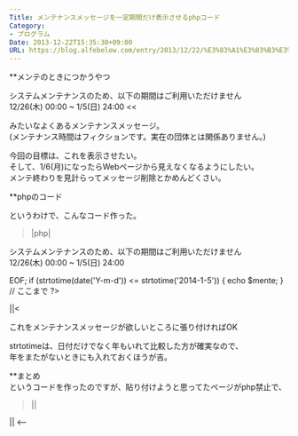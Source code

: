 ```yaml
---
Title: メンテナンスメッセージを一定期間だけ表示させるphpコード
Category:
- プログラム
Date: 2013-12-22T15:35:30+09:00
URL: https://blog.alfebelow.com/entry/2013/12/22/%E3%83%A1%E3%83%B3%E3%83%86%E3%83%8A%E3%83%B3%E3%82%B9%E3%83%A1%E3%83%83%E3%82%BB%E3%83%BC%E3%82%B8%E3%82%92%E4%B8%80%E5%AE%9A%E6%9C%9F%E9%96%93%E3%81%A0%E3%81%91%E8%A1%A8%E7%A4%BA%E3%81%95%E3%81%9B%E3%82%8Bph
---
```


**メンテのときにつかうやつ

>>
 システムメンテナンスのため、以下の期間はご利用いただけません  
 12/26(木) 00:00 ~ 1/5(日) 24:00
<<

みたいなよくあるメンテナンスメッセージ。  
(メンテナンス時間はフィクションです。実在の団体とは関係ありません。)

今回の目標は、これを表示させたい。  
そして、1/6(月)になったらWebページから見えなくなるようにしたい。  
メンテ終わりを見計らってメッセージ削除とかめんどくさい。

**phpのコード

というわけで、こんなコード作った。
>|php|
<?php
// メンテナンス用メッセージ 適当なタイミングで消してくだしあ(by alfe
$mente = <<<EOF
	<p>
	システムメンテナンスのため、以下の期間はご利用いただけません
	<br>12/26(木) 00:00 ~ 1/5(日) 24:00
	</p>
EOF;
	if (strtotime(date('Y-m-d')) <= strtotime('2014-1-5')) {
		echo $mente;
	}
// ここまで
?>
||<

これをメンテナンスメッセージが欲しいところに張り付ければOK

strtotimeは、日付だけでなく年もいれて比較した方が確実なので、  
年をまたがないときにも入れておくほうが吉。

**まとめ  
というコードを作ったのですが、貼り付けようと思ってたページがphp禁止で、
>||
<?php
||<
 が 
>||
<--<?php
||<
に勝手に変換され、すごく残念な思いをしたのでした。
